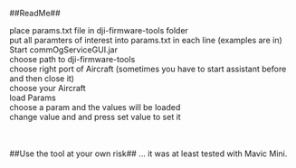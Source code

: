 ##ReadMe##

place params.txt file in dji-firmware-tools folder<br/>
put all paramters of interest into params.txt in each line (examples are in)<br/>
Start commOgServiceGUI.jar<br/>
choose path to dji-firmware-tools<br/>
choose right port of Aircraft (sometimes you have to start assistant before and then close it)<br/>
choose your Aircraft<br/>
load Params<br/>
choose a param and the values will be loaded<br/>
change value and and press set value to set it<br/><br/><br/>


##Use the tool at your own risk## ... it was at least tested with Mavic Mini.